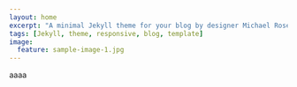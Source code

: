 ```yaml
---
layout: home
excerpt: "A minimal Jekyll theme for your blog by designer Michael Rose."
tags: [Jekyll, theme, responsive, blog, template]
image:
  feature: sample-image-1.jpg
---
```

 <!--- credit: WeGraphics
  creditlink: http://wegraphics.net/downloads/free-ultimate-blurred-background-pack/ -->

aaaa



